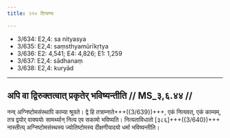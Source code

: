 ```yaml
---
title: २१० टिप्पण्यः

---
```

- 3/634: E2,4: sa nityasya
- 3/635: E2,4: saṃsthyamūrīkṛtya
- 3/636: E2: 4,541; E4: 4,826; E1: 1,259
- 3/637: E2,4: sādhanaṃ
- 3/638: E2,4: kuryād

____________________________________________


## अपि वा द्विरुक्तत्वात् प्रकृतेर् भविष्यन्तीति // MS_३,६.४४ //

नन्व् अग्निष्टोमसंस्थापि काम्या श्रूयते। द्वे हि तत्राम्नाते+++({3/639})+++, एकं नित्यवत्, एकं काम्यम्, तत्र द्वयोर् वाक्ययोः सामर्थ्यान् नित्य एव सकामो भविष्यति। नित्यताविधातो [३८६]+++({3/640})+++ नास्तीत्य् अग्निष्टोमसंस्थस्य ज्योतिष्टोमस्य दीक्षणीयादयो धर्मा भविष्यन्तीति।
